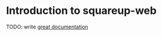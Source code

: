 # Introduction to squareup-web

TODO: write [great documentation](http://jacobian.org/writing/what-to-write/)
